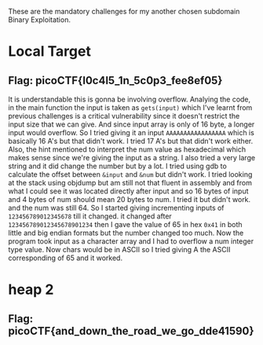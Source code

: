 These are the mandatory challenges for my another chosen subdomain Binary Exploitation. 

# Local Target
## Flag: picoCTF{l0c4l5_1n_5c0p3_fee8ef05}

It is understandable this is gonna be involving overflow. Analying the code, in the main function the input is taken as `gets(input)` which I've learnt from previous challenges is a critical vulnerability since it doesn't restrict the input size that we can give. And since input array is only of 16 byte, a longer input would overflow. So I tried giving it an input `AAAAAAAAAAAAAAAAA` which is basically 16 A's but that didn't work. I tried 17 A's but that didn't work either. Also, the hint mentioned to interpret the num value as hexadecimal which makes sense since we're giving the input as a string. I also tried a very large string and it did change the number but by a lot. I tried using gdb to calculate the offset between `&input` and `&num` but didn't work. I tried looking at the stack using objdump but am still not that fluent in assembly and from what I could see it was located directly after input and so 16 bytes of input and 4 bytes of num should mean 20 bytes to num. I tried it but didn't work. and the num was still 64. So I started giving incrementing inputs of `123456789012345678` till it changed. it changed after `123456789012345678901234` then I gave the value of 65 in hex `0x41` in both little and big endian formats but the number changed too much. Now the program took input as a character array and I had to overflow a num integer type value. Now chars would be in ASCII so I tried giving A the ASCII corresponding of 65 and it worked. 

# heap 2
## Flag: picoCTF{and_down_the_road_we_go_dde41590}

